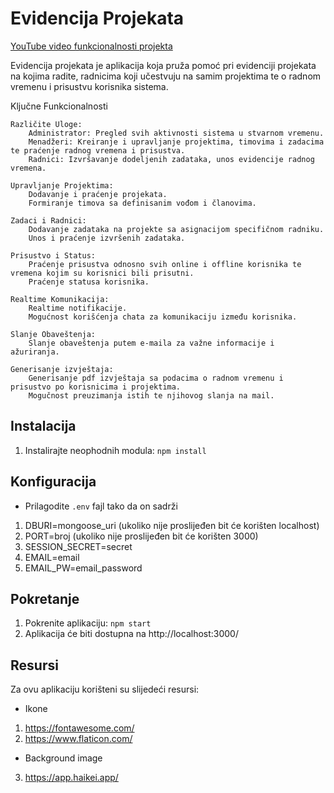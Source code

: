 # Evidencija Projekata

[YouTube video funkcionalnosti projekta](https://www.youtube.com/watch?v=r7zLRfbbAx4)

Evidencija projekata je aplikacija koja pruža pomoć pri evidenciji projekata na kojima radite, radnicima koji učestvuju na samim projektima te o radnom vremenu i prisustvu korisnika sistema.

Ključne Funkcionalnosti

    Različite Uloge:
        Administrator: Pregled svih aktivnosti sistema u stvarnom vremenu.
        Menadžeri: Kreiranje i upravljanje projektima, timovima i zadacima te praćenje radnog vremena i prisustva.
        Radnici: Izvršavanje dodeljenih zadataka, unos evidencije radnog vremena.

    Upravljanje Projektima:
        Dodavanje i praćenje projekata.
        Formiranje timova sa definisanim vođom i članovima.

    Zadaci i Radnici:
        Dodavanje zadataka na projekte sa asignacijom specifičnom radniku.
        Unos i praćenje izvršenih zadataka.

    Prisustvo i Status:
        Praćenje prisustva odnosno svih online i offline korisnika te vremena kojim su korisnici bili prisutni.
        Praćenje statusa korisnika.

    Realtime Komunikacija:
        Realtime notifikacije.
        Mogućnost korišćenja chata za komunikaciju između korisnika.

    Slanje Obaveštenja:
        Slanje obaveštenja putem e-maila za važne informacije i ažuriranja.
    
    Generisanje izvještaja:
        Generisanje pdf izvještaja sa podacima o radnom vremenu i prisustvo po korisnicima i projektima.
        Mogučnost preuzimanja istih te njihovog slanja na mail.


## Instalacija
1. Instalirajte neophodnih modula: `npm install`

## Konfiguracija

- Prilagodite `.env` fajl tako da on sadrži

1. DBURI=mongoose_uri (ukoliko nije proslijeđen bit će korišten localhost)
2. PORT=broj (ukoliko nije proslijeđen bit će korišten 3000)
3. SESSION_SECRET=secret
4. EMAIL=email
5. EMAIL_PW=email_password

## Pokretanje

1. Pokrenite aplikaciju: `npm start`
2. Aplikacija će biti dostupna na http://localhost:3000/

## Resursi

Za ovu aplikaciju korišteni su slijedeći resursi:

- Ikone

1. https://fontawesome.com/
2. https://www.flaticon.com/

- Background image

3. https://app.haikei.app/